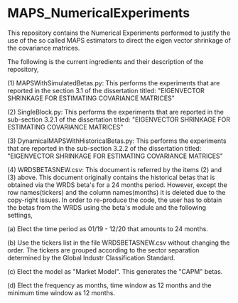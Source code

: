 # MAPS_NumericalExperiments
This repository contains the Numerical Experiments performed to justify the use of the so called MAPS estimators to direct the eigen vector shrinkage of the covariance matrices. 

The following is the current ingredients and their description of the repository, 

(1) MAPSWithSimulatedBetas.py:
This performs the experiments that are reported in the section 3.1 of the dissertation titled: "EIGENVECTOR SHRINKAGE FOR ESTIMATING COVARIANCE MATRICES"

(2) SingleBlock.py: 
This performs the experiments that are reported in the sub-section 3.2.1 of the dissertation titled: "EIGENVECTOR SHRINKAGE FOR ESTIMATING COVARIANCE MATRICES"

(3) DynamicalMAPSWithHistoricalBetas.py:
This performs the experiments that are reported in the sub-section 3.2.2 of the dissertation titled: "EIGENVECTOR SHRINKAGE FOR ESTIMATING COVARIANCE MATRICES"

(4) WRDSBETASNEW.csv: 
This document is referred by the items (2) and (3) above. This document originally contains the historical betas that is obtained via the WRDS beta's for a 24 months period. However, except the row names(tickers) and the column names(months) it is deleted due to the copy-right issues. In order to re-produce the code, the user has to obtain the betas from the WRDS using the beta's module and the following settings,

(a) Elect the time period as 01/19 - 12/20 that amounts to 24 months.

(b) Use the tickers list in the file WRDSBETASNEW.csv without changing the order.  The tickers are grouped according to the sector separation determined by the Global Industr Classification Standard.

(c) Elect the model as "Market Model". This generates the "CAPM" betas. 

(d) Elect the frequency as months, time window as 12 months and the minimum time window as 12 months.

 
